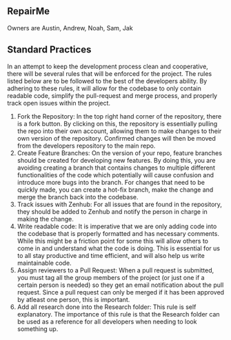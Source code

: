 ## RepairMe

Owners are Austin, Andrew, Noah, Sam, Jak 

## Standard Practices
In an attempt to keep the development process clean and cooperative, there will be several rules that will be enforced for the project. The rules listed below are to be followed to the best of the developers ability. By adhering to these rules, it will allow for the codebase to only contain readable code, simplify the pull-request and merge process, and properly track open issues within the project.

1. Fork the Repository: In the top right hand corner of the repository, there is a fork button. By clicking on this, the repository is essentially pulling the repo into their own account, allowing them to make changes to their own version of the repository. Confirmed changes will then be moved from the developers repository to the main repo. 
1. Create Feature Branches: On the version of your repo, feature branches should be created for developing new features. By doing this, you are avoiding creating a branch that contains changes to multiple different functionalities of the code which potentially will cause confusion and introduce more bugs into the branch. For changes that need to be quickly made, you can create a hot-fix branch, make the change and merge the branch back into the codebase.
1. Track issues with Zenhub: For all issues that are found in the repository, they should be added to Zenhub and notify the person in charge in making the change. 
1. Write readable code: It is imperative that we are only adding code into the codebase that is properly formatted and has necessary comments. While this might be a friction point for some this will allow others to come in and understand what the code is doing. This is essential for us to all stay productive and time efficient, and will also help us write maintainable code.
1. Assign reviewers to a Pull Request: When a pull request is submitted, you must tag all the group members of the project (or just one if a certain person is needed) so they get an email notification about the pull request. Since a pull request can only be merged if it has been approved by atleast one person, this is important.
1. Add all research done into the Research folder: This rule is self explanatory. The importance of this rule is that the Research folder can be used as a reference for all developers when needing to look something up.
